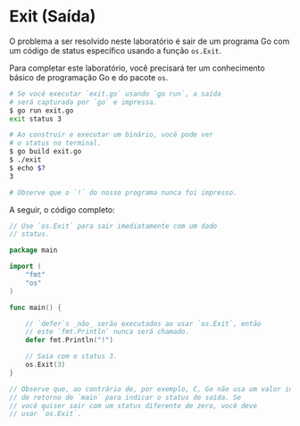 # Exit (Saída)

O problema a ser resolvido neste laboratório é sair de um programa Go com um código de status específico usando a função `os.Exit`.

Para completar este laboratório, você precisará ter um conhecimento básico de programação Go e do pacote `os`.

```sh
# Se você executar `exit.go` usando `go run`, a saída
# será capturada por `go` e impressa.
$ go run exit.go
exit status 3

# Ao construir e executar um binário, você pode ver
# o status no terminal.
$ go build exit.go
$ ./exit
$ echo $?
3

# Observe que o `!` do nosso programa nunca foi impresso.
```

A seguir, o código completo:

```go
// Use `os.Exit` para sair imediatamente com um dado
// status.

package main

import (
	"fmt"
	"os"
)

func main() {

	// `defer`s _não_ serão executados ao usar `os.Exit`, então
	// este `fmt.Println` nunca será chamado.
	defer fmt.Println("!")

	// Saia com o status 3.
	os.Exit(3)
}

// Observe que, ao contrário de, por exemplo, C, Go não usa um valor inteiro
// de retorno de `main` para indicar o status de saída. Se
// você quiser sair com um status diferente de zero, você deve
// usar `os.Exit`.
```
